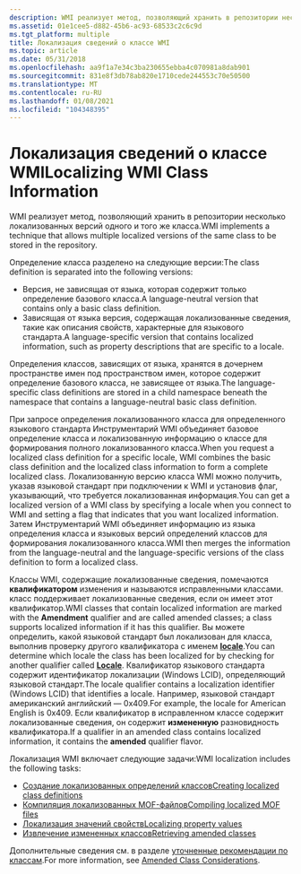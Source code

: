 ```yaml
---
description: WMI реализует метод, позволяющий хранить в репозитории несколько локализованных версий одного и того же класса.
ms.assetid: 01e1cee5-d882-45b6-ac93-68533c2c6c9d
ms.tgt_platform: multiple
title: Локализация сведений о классе WMI
ms.topic: article
ms.date: 05/31/2018
ms.openlocfilehash: aa9f1a7e34c3ba230655ebba4c070981a8dab901
ms.sourcegitcommit: 831e8f3db78ab820e1710cede244553c70e50500
ms.translationtype: MT
ms.contentlocale: ru-RU
ms.lasthandoff: 01/08/2021
ms.locfileid: "104348395"
---
```

# <a name="localizing-wmi-class-information"></a><span data-ttu-id="e770a-103">Локализация сведений о классе WMI</span><span class="sxs-lookup"><span data-stu-id="e770a-103">Localizing WMI Class Information</span></span>

<span data-ttu-id="e770a-104">WMI реализует метод, позволяющий хранить в репозитории несколько локализованных версий одного и того же класса.</span><span class="sxs-lookup"><span data-stu-id="e770a-104">WMI implements a technique that allows multiple localized versions of the same class to be stored in the repository.</span></span>

<span data-ttu-id="e770a-105">Определение класса разделено на следующие версии:</span><span class="sxs-lookup"><span data-stu-id="e770a-105">The class definition is separated into the following versions:</span></span>

-   <span data-ttu-id="e770a-106">Версия, не зависящая от языка, которая содержит только определение базового класса.</span><span class="sxs-lookup"><span data-stu-id="e770a-106">A language-neutral version that contains only a basic class definition.</span></span>
-   <span data-ttu-id="e770a-107">Зависящая от языка версия, содержащая локализованные сведения, такие как описания свойств, характерные для языкового стандарта.</span><span class="sxs-lookup"><span data-stu-id="e770a-107">A language-specific version that contains localized information, such as property descriptions that are specific to a locale.</span></span>

<span data-ttu-id="e770a-108">Определения классов, зависящих от языка, хранятся в дочернем пространстве имен под пространством имен, которое содержит определение базового класса, не зависящее от языка.</span><span class="sxs-lookup"><span data-stu-id="e770a-108">The language-specific class definitions are stored in a child namespace beneath the namespace that contains a language-neutral basic class definition.</span></span>

<span data-ttu-id="e770a-109">При запросе определения локализованного класса для определенного языкового стандарта Инструментарий WMI объединяет базовое определение класса и локализованную информацию о классе для формирования полного локализованного класса.</span><span class="sxs-lookup"><span data-stu-id="e770a-109">When you request a localized class definition for a specific locale, WMI combines the basic class definition and the localized class information to form a complete localized class.</span></span> <span data-ttu-id="e770a-110">Локализованную версию класса WMI можно получить, указав языковой стандарт при подключении к WMI и установив флаг, указывающий, что требуется локализованная информация.</span><span class="sxs-lookup"><span data-stu-id="e770a-110">You can get a localized version of a WMI class by specifying a locale when you connect to WMI and setting a flag that indicates that you want localized information.</span></span> <span data-ttu-id="e770a-111">Затем Инструментарий WMI объединяет информацию из языка определения класса и языковых версий определений классов для формирования локализованного класса.</span><span class="sxs-lookup"><span data-stu-id="e770a-111">WMI then merges the information from the language-neutral and the language-specific versions of the class definition to form a localized class.</span></span>

<span data-ttu-id="e770a-112">Классы WMI, содержащие локализованные сведения, помечаются **квалификатором** изменения и называются исправленными классами. класс поддерживает локализованные сведения, если он имеет этот квалификатор.</span><span class="sxs-lookup"><span data-stu-id="e770a-112">WMI classes that contain localized information are marked with the **Amendment** qualifier and are called amended classes; a class supports localized information if it has this qualifier.</span></span> <span data-ttu-id="e770a-113">Вы можете определить, какой языковой стандарт был локализован для класса, выполнив проверку другого квалификатора с именем [**locale**](swbemobjectpath-locale.md).</span><span class="sxs-lookup"><span data-stu-id="e770a-113">You can determine which locale the class has been localized for by checking for another qualifier called [**Locale**](swbemobjectpath-locale.md).</span></span> <span data-ttu-id="e770a-114">Квалификатор языкового стандарта содержит идентификатор локализации (Windows LCID), определяющий языковой стандарт.</span><span class="sxs-lookup"><span data-stu-id="e770a-114">The locale qualifier contains a localization identifier (Windows LCID) that identifies a locale.</span></span> <span data-ttu-id="e770a-115">Например, языковой стандарт американский английский — 0x409.</span><span class="sxs-lookup"><span data-stu-id="e770a-115">For example, the locale for American English is 0x409.</span></span> <span data-ttu-id="e770a-116">Если квалификатор в исправленном классе содержит локализованные сведения, он содержит **измененную** разновидность квалификатора.</span><span class="sxs-lookup"><span data-stu-id="e770a-116">If a qualifier in an amended class contains localized information, it contains the **amended** qualifier flavor.</span></span>

<span data-ttu-id="e770a-117">Локализация WMI включает следующие задачи:</span><span class="sxs-lookup"><span data-stu-id="e770a-117">WMI localization includes the following tasks:</span></span>

-   [<span data-ttu-id="e770a-118">Создание локализованных определений классов</span><span class="sxs-lookup"><span data-stu-id="e770a-118">Creating localized class definitions</span></span>](creating-localized-class-definitions.md)
-   [<span data-ttu-id="e770a-119">Компиляция локализованных MOF-файлов</span><span class="sxs-lookup"><span data-stu-id="e770a-119">Compiling localized MOF files</span></span>](compiling-localized-mof-files.md)
-   [<span data-ttu-id="e770a-120">Локализация значений свойств</span><span class="sxs-lookup"><span data-stu-id="e770a-120">Localizing property values</span></span>](localizing-property-values.md)
-   [<span data-ttu-id="e770a-121">Извлечение измененных классов</span><span class="sxs-lookup"><span data-stu-id="e770a-121">Retrieving amended classes</span></span>](retrieving-amended-classes.md)

<span data-ttu-id="e770a-122">Дополнительные сведения см. в разделе [уточненные рекомендации по классам](amended-class-considerations.md).</span><span class="sxs-lookup"><span data-stu-id="e770a-122">For more information, see [Amended Class Considerations](amended-class-considerations.md).</span></span>

 

 



